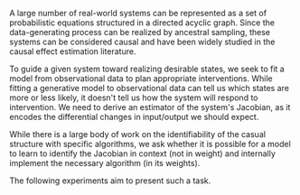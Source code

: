 A large number of real-world systems can be represented as a set of probabilistic equations structured in a directed acyclic graph.
Since the data-generating process can be realized by ancestral sampling, these systems can be considered causal and have been widely studied in the causal effect estimation literature.

To guide a given system toward realizing desirable states, we seek to fit a model from observational data to plan appropriate interventions.
While fitting a generative model to observational data can tell us which states are more or less likely, it doesn't tell us how the system will respond to intervention.
We need to derive an estimator of the system's Jacobian, as it encodes the differential changes in input/output we should expect.

While there is a large body of work on the identifiability of the casual structure with specific algorithms, we ask whether it is possible for a model to
learn to identify the Jacobian in context (not in weight) and internally implement the necessary algorithm (in its weights).

The following experiments aim to present such a task.
